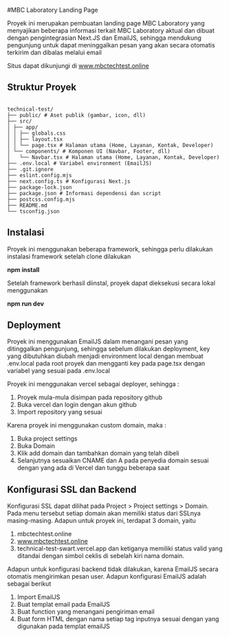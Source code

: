 #MBC Laboratory Landing Page

Proyek ini merupakan pembuatan landing page MBC Laboratory yang menyajikan beberapa informasi terkait MBC Laboratory aktual dan dibuat dengan pengintegrasian Next.JS dan EmailJS, sehingga mendukung pengunjung untuk dapat meninggalkan pesan yang akan secara otomatis terkirim dan dibalas melalui email

Situs dapat dikunjungi di www.mbctechtest.online

## Struktur Proyek

<pre><code>
technical-test/
├── public/ # Aset publik (gambar, icon, dll)
├── src/
│ ├── app/
│ │ ├── globals.css
│ │ ├── layout.tsx
│ │ └── page.tsx # Halaman utama (Home, Layanan, Kontak, Developer)
│ └── components/ # Komponen UI (Navbar, Footer, dll)
│   └── Navbar.tsx # Halaman utama (Home, Layanan, Kontak, Developer)
├── .env.local # Variabel environment (EmailJS)
├── .git.ignore
├── eslint.config.mjs
├── next.config.ts # Konfigurasi Next.js
├── package-lock.json
├── package.json # Informasi dependensi dan script
├── postcss.config.mjs
├── README.md
└── tsconfig.json
</code></pre>


## Instalasi

Proyek ini menggunakan beberapa framework, sehingga perlu dilakukan instalasi framework setelah clone dilakukan

**npm install**

Setelah framework berhasil diinstal, proyek dapat dieksekusi secara lokal menggunakan

**npm run dev**


## Deployment

Proyek ini menggunakan EmailJS dalam menangani pesan yang ditinggalkan pengunjung, sehingga sebelum dilakukan deployment, key yang dibutuhkan diubah menjadi environment local dengan membuat .env.local pada root proyek dan mengganti key pada page.tsx dengan variabel yang sesuai pada .env.local

Proyek ini menggunakan vercel sebagai deployer, sehingga :

1. Proyek mula-mula disimpan pada repository github
2. Buka vercel dan login dengan akun github
3. Import repository yang sesuai

Karena proyek ini menggunakan custom domain, maka :

1. Buka project settings
2. Buka Domain
3. Klik add domain dan tambahkan domain yang telah dibeli
4. Selanjutnya sesuaikan CNAME dan A pada penyedia domain sesuai dengan yang ada di Vercel dan tunggu beberapa saat


## Konfigurasi SSL dan Backend

Konfigurasi SSL dapat dilihat pada Project > Project settings > Domain.
Pada menu tersebut setiap domain akan memiliki status dari SSLnya masing-masing. Adapun untuk proyek ini, terdapat 3 domain, yaitu
  1. mbctechtest.online
  2. www.mbctechtest.online
  3. technical-test-swart.vercel.app
dan ketiganya memiliki status valid yang ditandai dengan simbol ceklis di sebelah kiri nama domain.

Adapun untuk konfigurasi backend tidak dilakukan, karena EmailJS secara otomatis mengirimkan pesan user. Adapun konfigurasi EmailJS adalah sebagai berikut
  1. Import EmailJS
  2. Buat templat email pada EmailJS
  3. Buat function yang menangani pengiriman email
  4. Buat form HTML dengan nama setiap tag inputnya sesuai dengan yang digunakan pada templat emailJS
